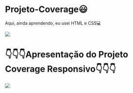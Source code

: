 <h1>Projeto-Coverage😃</h1>
<p>Aqui, ainda aprendendo, eu usei HTML e CSS💻</p>
<img src="https://github.com/user-attachments/assets/716c74eb-8f57-455b-91a6-51aa2605da45">

<h1>👇👇👇Apresentação do Projeto Coverage Responsivo👇👇👇</h1>

<img src="https://github.com/user-attachments/assets/9b2fa0da-164b-4edc-ace9-bfa51abdd994">

